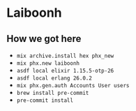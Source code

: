 # Laiboonh

## How we got here

- `mix archive.install hex phx_new`
- `mix phx.new laiboonh`
- `asdf local elixir 1.15.5-otp-26`
- `asdf local erlang 26.0.2`
- `mix phx.gen.auth Accounts User users`
- `brew install pre-commit`
- `pre-commit install`

